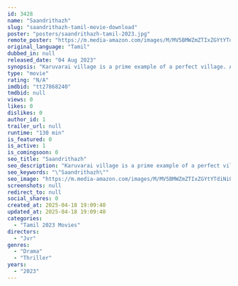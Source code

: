 ```yaml
---
id: 3428
name: "Saandrithazh"
slug: "saandrithazh-tamil-movie-download"
poster: "posters/saandrithazh-tamil-2023.jpg"
remote_poster: "https://m.media-amazon.com/images/M/MV5BMWZmZTIxZGYtYTdiNi00YTkwLTkwZjItNDcxYWU1NzQxM2ZhXkEyXkFqcGc@._V1_SX300.jpg"
original_language: "Tamil"
dubbed_in: null
released_date: "04 Aug 2023"
synopsis: "Karuvarai village is a prime example of a perfect village. A village with CCTV cameras, preventing wrong intentions."
type: "movie"
rating: "N/A"
imdbid: "tt27868240"
tmdbid: null
views: 0
likes: 0
dislikes: 0
author_id: 1
trailer_url: null
runtime: "130 min"
is_featured: 0
is_active: 1
is_comingsoon: 0
seo_title: "Saandrithazh"
seo_description: "Karuvarai village is a prime example of a perfect village. A village with CCTV cameras, preventing wrong intentions."
seo_keywords: "\"Saandrithazh\""
seo_image: "https://m.media-amazon.com/images/M/MV5BMWZmZTIxZGYtYTdiNi00YTkwLTkwZjItNDcxYWU1NzQxM2ZhXkEyXkFqcGc@._V1_SX300.jpg"
screenshots: null
redirect_to: null
social_shares: 0
created_at: 2025-04-18 19:09:40
updated_at: 2025-04-18 19:09:40
categories:
  - "Tamil 2023 Movies"
directors:
  - "Jvr"
genres:
  - "Drama"
  - "Thriller"
years:
  - "2023"
---
```

